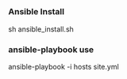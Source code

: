 ##

### Ansible Install
sh ansible_install.sh

### ansible-playbook use
ansible-playbook -i hosts site.yml
